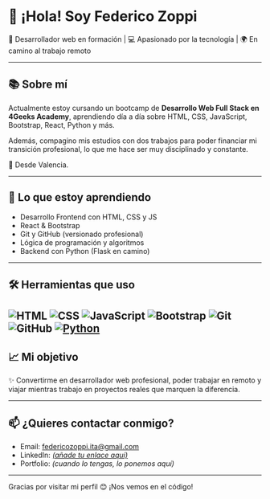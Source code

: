 # 👋 ¡Hola! Soy Federico Zoppi

🚀 Desarrollador web en formación | 💻 Apasionado por la tecnología | 🌍 En camino al trabajo remoto

---

## 📚 Sobre mí

Actualmente estoy cursando un bootcamp de **Desarrollo Web Full Stack en 4Geeks Academy**, aprendiendo día a día sobre HTML, CSS, JavaScript, Bootstrap, React, Python y más.

Además, compagino mis estudios con dos trabajos para poder financiar mi transición profesional, lo que me hace ser muy disciplinado y constante.

📍 Desde Valencia.

---

## 🧠 Lo que estoy aprendiendo

- Desarrollo Frontend con HTML, CSS y JS
- React & Bootstrap
- Git y GitHub (versionado profesional)
- Lógica de programación y algoritmos
- Backend con Python (Flask en camino)

---

## 🛠️ Herramientas que uso

![HTML](https://img.shields.io/badge/HTML5-E34F26?style=for-the-badge&logo=html5&logoColor=white)
![CSS](https://img.shields.io/badge/CSS3-1572B6?style=for-the-badge&logo=css3&logoColor=white)
![JavaScript](https://img.shields.io/badge/JavaScript-F7DF1E?style=for-the-badge&logo=javascript&logoColor=black)
![Bootstrap](https://img.shields.io/badge/Bootstrap-563D7C?style=for-the-badge&logo=bootstrap&logoColor=white)
![Git](https://img.shields.io/badge/Git-F05032?style=for-the-badge&logo=git&logoColor=white)
![GitHub](https://img.shields.io/badge/GitHub-000000?style=for-the-badge&logo=github&logoColor=white)
[![Python](https://img.shields.io/badge/Python-3776AB?style=for-the-badge&logo=python&logoColor=white)](https://www.python.org/)
---

## 📈 Mi objetivo

✨ Convertirme en desarrollador web profesional, poder trabajar en remoto y viajar mientras trabajo en proyectos reales que marquen la diferencia.

---

## 📫 ¿Quieres contactar conmigo?

- Email: federicozoppi.ita@gmail.com
- LinkedIn: [*(añade tu enlace aquí)*](https://www.linkedin.com/in/federico-zoppi-94628a1ba/)
- Portfolio: *(cuando lo tengas, lo ponemos aquí)*

---

Gracias por visitar mi perfil 😊 ¡Nos vemos en el código!
